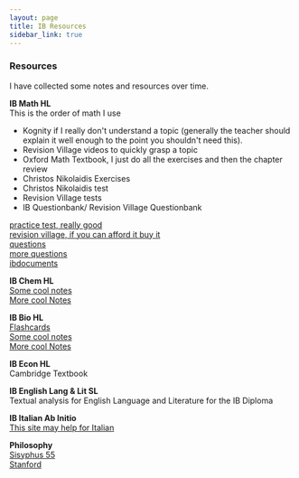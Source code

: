 ```yaml
---
layout: page
title: IB Resources
sidebar_link: true
---
```

### Resources

I have collected some notes and resources over time.  

**IB Math HL**\
This is the order of math I use
- Kognity if I really don't understand a topic (generally the teacher should explain it well enough to the point you shouldn't need this).
- Revision Village videos to quickly grasp a topic
- Oxford Math Textbook, I just do all the exercises and then the chapter review
- Christos Nikolaidis Exercises
- Christos Nikolaidis test
- Revision Village tests
- IB Questionbank/ Revision Village Questionbank

[practice test, really good](https://www.christosnikolaidis.com/en/maa-tests/)\
[revision village, if you can afford it buy it](https://www.revisionvillage.com/)\
[questions](https://www.examsolutions.net/international-exams/international-baccalaureate/higher-level/)\
[more questions](https://sites.google.com/view/cbhughesmath/ib-aa-hl)\
[ibdocuments](https://www.ibdocuments.com/IB%20QUESTIONBANKS/4.%20Fourth%20Edition/questionbank.ibo.org/en/teachers/00000/questionbanks/7-dp-mathematics-hl/syllabus_sections.html)

**IB Chem HL**\
[Some cool notes](https://ib-dead.weebly.com/ib-chemistry.html)\
[More cool Notes](https://thesciencecodex.wordpress.com/ib-chemistry/)

**IB Bio HL**\
[Flashcards](https://www.brainscape.com/packs/ib-biology-hl-10427849)\
[Some cool notes](https://ib-dead.weebly.com/ib-biology.html)\
[More cool Notes](https://thesciencecodex.wordpress.com/ib-biology-notes/)

**IB Econ HL**\
Cambridge Textbook

**IB English Lang & Lit SL**\
Textual analysis for English Language and Literature for the IB Diploma 

**IB Italian Ab Initio**\
[This site may help for Italian](https://ibitalianabinitio.wordpress.com/)

**Philosophy**\
[Sisyphus 55](https://www.youtube.com/channel/UCDETFHKteb-C_EaXmRKvP4w)\
[Stanford](https://plato.stanford.edu/index.html)
